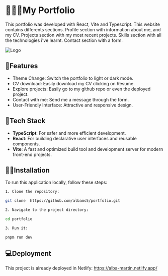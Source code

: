 
# 👩🏻‍💻My Portfolio

This portfolio was developed with React, Vite and Typescript. This website contains differents sections. 
Profile section with information about me, and my CV.
Projects section with my most recent projects.
Skills section with all the technologies i've learnt.
Contact section with a form.



![Logo](https://res.cloudinary.com/dy87deadk/image/upload/v1720609998/rtbbdmtbfep3cznn5bi6.png)

## 🤳Features

- Theme Change: Switch the portfolio to light or dark mode.
- CV download: Easily download my CV clicking on Resume.
- Explore projects: Easily go to my github repo or even the deployed project.
- Contact with me: Send me a message through the form.
- User-Friendly Interface: Attractive and responsive design.



## 🔧Tech Stack

- **TypeScript**: For safer and more efficient development.
- **React**: For building declarative user interfaces and reusable components.
- **Vite**: A fast and optimized build tool and development server for modern front-end projects.


## 🧑‍💻Installation

To run this application locally, follow these steps:

```bash
1. Clone the repository:

git clone  https://github.com/albams5/portfolio.git

2. Navigate to the project directory:

cd portfolio

3. Run it: 

pnpm run dev
```

## 💻Deployment

This project is already deployed in Netlify: https://alba-martin.netlify.app/

